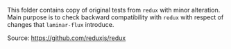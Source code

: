 This folder contains copy of original tests from `redux` with minor alteration.
Main purpose is to check backward compatibility with `redux` with respect of changes that `laminar-flux` introduce.

Source: https://github.com/reduxjs/redux